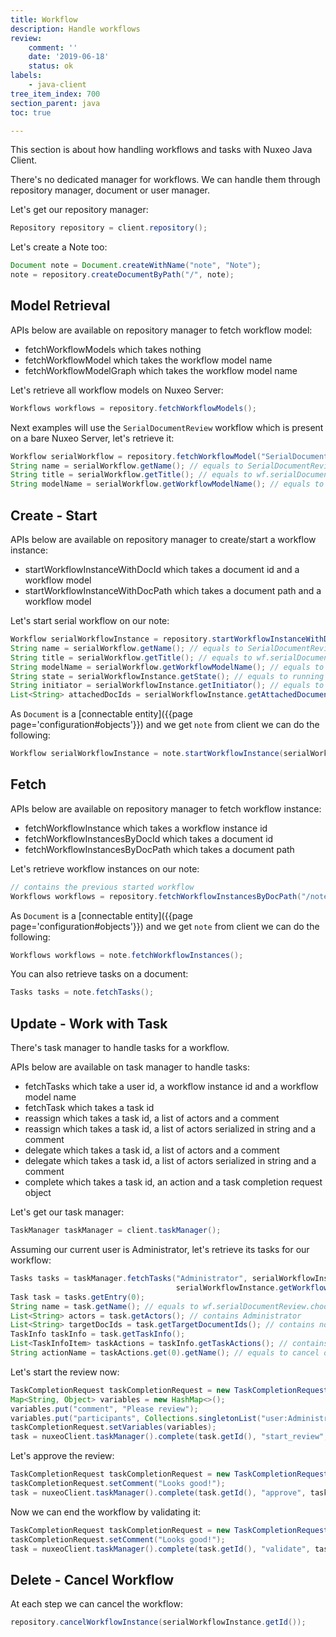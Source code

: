 ```yaml
---
title: Workflow
description: Handle workflows
review:
    comment: ''
    date: '2019-06-18'
    status: ok
labels:
    - java-client
tree_item_index: 700
section_parent: java
toc: true

---
```


This section is about how handling workflows and tasks with Nuxeo Java Client.

There's no dedicated manager for workflows. We can handle them through repository manager, document or user manager.

Let's get our repository manager:
```java
Repository repository = client.repository();
```

Let's create a Note too:
```java
Document note = Document.createWithName("note", "Note");
note = repository.createDocumentByPath("/", note);
```

## Model Retrieval

APIs below are available on repository manager to fetch workflow model:
- fetchWorkflowModels which takes nothing
- fetchWorkflowModel which takes the workflow model name
- fetchWorkflowModelGraph which takes the workflow model name

Let's retrieve all workflow models on Nuxeo Server:
```java
Workflows workflows = repository.fetchWorkflowModels();
```

Next examples will use the `SerialDocumentReview` workflow which is present on a bare Nuxeo Server, let's retrieve it:
```java
Workflow serialWorkflow = repository.fetchWorkflowModel("SerialDocumentReview");
String name = serialWorkflow.getName(); // equals to SerialDocumentReview
String title = serialWorkflow.getTitle(); // equals to wf.serialDocumentReview.SerialDocumentReview
String modelName = serialWorkflow.getWorkflowModelName(); // equals to SerialDocumentReview
```

## Create - Start

APIs below are available on repository manager to create/start a workflow instance:
- startWorkflowInstanceWithDocId which takes a document id and a workflow model
- startWorkflowInstanceWithDocPath which takes a document path and a workflow model

Let's start serial workflow on our note:
```java
Workflow serialWorkflowInstance = repository.startWorkflowInstanceWithDocPath("/note", serialWorkflow);
String name = serialWorkflow.getName(); // equals to SerialDocumentReview
String title = serialWorkflow.getTitle(); // equals to wf.serialDocumentReview.SerialDocumentReview
String modelName = serialWorkflow.getWorkflowModelName(); // equals to SerialDocumentReview
String state = serialWorkflowInstance.getState(); // equals to running
String initiator = serialWorkflowInstance.getInitiator(); // equals to username who started it
List<String> attachedDocIds = serialWorkflowInstance.getAttachedDocumentIds(); // contains note id
```

As `Document` is a [connectable entity]({{page page='configuration#objects'}}) and we get `note` from client we can do the following:
```java
Workflow serialWorkflowInstance = note.startWorkflowInstance(serialWorkflow);
```

## Fetch

APIs below are available on repository manager to fetch workflow instance:
- fetchWorkflowInstance which takes a workflow instance id
- fetchWorkflowInstancesByDocId which takes a document id
- fetchWorkflowInstancesByDocPath which takes a document path

Let's retrieve workflow instances on our note:
```java
// contains the previous started workflow
Workflows workflows = repository.fetchWorkflowInstancesByDocPath("/note");
```

As `Document` is a [connectable entity]({{page page='configuration#objects'}}) and we get `note` from client we can do the following:
```java
Workflows workflows = note.fetchWorkflowInstances();
```

You can also retrieve tasks on a document:
```java
Tasks tasks = note.fetchTasks();
```

## Update - Work with Task

There's task manager to handle tasks for a workflow.

APIs below are available on task manager to handle tasks:
- fetchTasks which take a user id, a workflow instance id and a workflow model name
- fetchTask which takes a task id
- reassign which takes a task id, a list of actors and a comment
- reassign which takes a task id, a list of actors serialized in string and a comment
- delegate which takes a task id, a list of actors and a comment
- delegate which takes a task id, a list of actors serialized in string and a comment
- complete which takes a task id, an action and a task completion request object

Let's get our task manager:
```java
TaskManager taskManager = client.taskManager();
```

Assuming our current user is Administrator, let's retrieve its tasks for our workflow:
```java
Tasks tasks = taskManager.fetchTasks("Administrator", serialWorkflowInstance.getId(),
                                     serialWorkflowInstance.getWorkflowModelName());
Task task = tasks.getEntry(0);
String name = task.getName(); // equals to wf.serialDocumentReview.chooseParticipants
List<String> actors = task.getActors(); // contains Administrator
List<String> targetDocIds = task.getTargetDocumentIds(); // contains note id
TaskInfo taskInfo = task.getTaskInfo();
List<TaskInfoItem> taskActions = taskInfo.getTaskActions(); // contains two actions
String actionName = taskActions.get(0).getName(); // equals to cancel or start_review
```

Let's start the review now:
```java
TaskCompletionRequest taskCompletionRequest = new TaskCompletionRequest();
Map<String, Object> variables = new HashMap<>();
variables.put("comment", "Please review");
variables.put("participants", Collections.singletonList("user:Administrator"));
taskCompletionRequest.setVariables(variables);
task = nuxeoClient.taskManager().complete(task.getId(), "start_review", taskCompletionRequest);
```

Let's approve the review:
```java
TaskCompletionRequest taskCompletionRequest = new TaskCompletionRequest();
taskCompletionRequest.setComment("Looks good!");
task = nuxeoClient.taskManager().complete(task.getId(), "approve", taskCompletionRequest);
```

Now we can end the workflow by validating it:
```java
TaskCompletionRequest taskCompletionRequest = new TaskCompletionRequest();
taskCompletionRequest.setComment("Looks good!");
task = nuxeoClient.taskManager().complete(task.getId(), "validate", taskCompletionRequest);
```

## Delete - Cancel Workflow

At each step we can cancel the workflow:
```java
repository.cancelWorkflowInstance(serialWorkflowInstance.getId());
```
